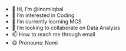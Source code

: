 - 👋 Hi, I’m @inomiiqbal
- 👀 I’m interested in Coding
- 🌱 I’m currently learning MCS
- 💞️ I’m looking to collaborate on Data Analysis
- 📫 How to reach me through email
- 😄 Pronouns: Nomi

<!---
inomiiqbal/inomiiqbal is a ✨ special ✨ repository because its `README.md` (this file) appears on your GitHub profile.
You can click the Preview link to take a look at your changes.
--->
